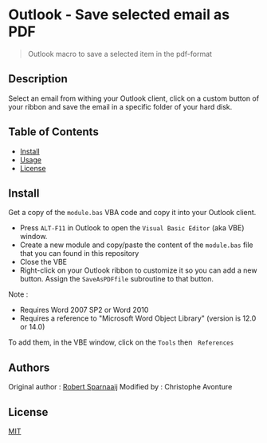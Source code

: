# Outlook - Save selected email as PDF

> Outlook macro to save a selected item in the pdf-format

## Description

Select an email from withing your Outlook client, click on a custom button of your ribbon and save the email in a specific folder of your hard disk.

## Table of Contents

- [Install](#install)
- [Usage](#usage)
- [License](#license)

## Install

Get a copy of the `module.bas` VBA code and copy it into your Outlook client.

* Press `ALT-F11` in Outlook to open the `Visual Basic Editor` (aka   VBE) window.
* Create a new module and copy/paste the content of the `module.bas` file that you can found in this repository
* Close the VBE
* Right-click on your Outlook ribbon to customize it so you can add a new button. Assign the `SaveAsPDFfile` subroutine to that button.

Note : 
* Requires Word 2007 SP2 or Word 2010
*  Requires a reference to "Microsoft Word <version> Object Library" (version is 12.0 or 14.0)

To add them, in the VBE window, click on the `Tools` then ` References`

## Authors 

Original author : [Robert Sparnaaij](http://www.howto-outlook.com/howto/saveaspdf.htm)
Modified by : Christophe Avonture

## License

[MIT](LICENSE)